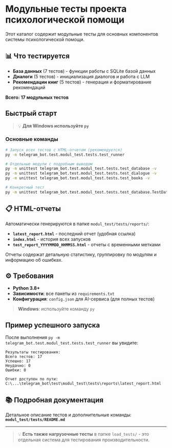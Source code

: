 # Модульные тесты проекта психологической помощи

Этот каталог содержит модульные тесты для основных компонентов системы психологической помощи.

## 📊 Что тестируется

- **База данных** (7 тестов) - функции работы с SQLite базой данных
- **Диалоги** (5 тестов) - инициализация диалогов и работа с LLM  
- **Рекомендации книг** (5 тестов) - генерация и форматирование рекомендаций

**Всего: 17 модульных тестов**

## Быстрый старт

> 💡 **Для Windows используйте `py`**

### Основные команды

```bash
# Запуск всех тестов с HTML-отчетом (рекомендуется)
py -m telegram_bot.test.modul_test.tests.test_runner

# Отдельные модули с подробным выводом
py -m unittest telegram_bot.test.modul_test.tests.test_database -v
py -m unittest telegram_bot.test.modul_test.tests.test_dialogue -v  
py -m unittest telegram_bot.test.modul_test.tests.test_books -v

# Конкретный тест
py -m unittest telegram_bot.test.modul_test.tests.test_database.TestDatabase.test_log_dialogue
```

## 📋 HTML-отчеты

Автоматически генерируются в папке `modul_test/tests/reports/`:

- **`latest_report.html`** - последний отчет (удобная ссылка)
- **`index.html`** - история всех запусков  
- **`test_report_YYYYMMDD_HHMMSS.html`** - отчеты с временными метками

Отчеты содержат детальную статистику, группировку по модулям и информацию об ошибках.

## ⚙️ Требования

- **Python 3.8+**
- **Зависимости**: все пакеты из `requirements.txt`
- **Конфигурация**: `config.json` для AI-сервиса (для полных тестов)

> **Windows**: используйте команду `py`


## Пример успешного запуска

После выполнения `py -m telegram_bot.test.modul_test.tests.test_runner` вы увидите:

```
Результаты тестирования:
Всего тестов: 17
Успешно: 17
Неудачно: 0
Ошибки: 0

Отчет доступен по пути: C:\...\telegram_bot\test\modul_test\tests\reports\latest_report.html
```

## 📚 Подробная документация

Детальное описание тестов и дополнительные команды: **`modul_test/tests/README.md`**

---

> 💡 **Есть также нагрузочные тесты** в папке `load_tests/` - это отдельная система для тестирования производительности. 